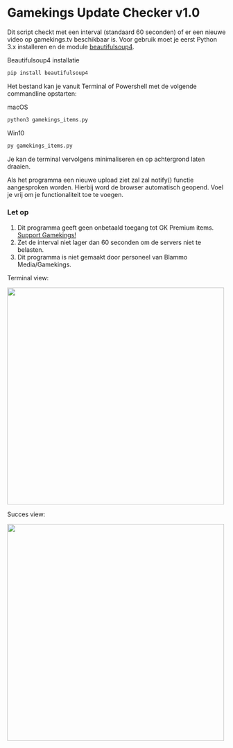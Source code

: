 # Gamekings Update Checker v1.0

Dit script checkt met een interval (standaard 60 seconden) of er een nieuwe video op gamekings.tv beschikbaar is. 
Voor gebruik moet je eerst Python 3.x installeren en de module [beautifulsoup4](https://pypi.org/project/beautifulsoup4/).

Beautifulsoup4 installatie
```python
pip install beautifulsoup4
```

Het bestand kan je vanuit Terminal of Powershell met de volgende commandline opstarten:

macOS
```python
python3 gamekings_items.py
```

Win10
```python
py gamekings_items.py
```

Je kan de terminal vervolgens minimaliseren en op achtergrond laten draaien.

Als het programma een nieuwe upload ziet zal zal notify() functie aangesproken worden. Hierbij word de browser automatisch geopend.
Voel je vrij om je functionaliteit toe te voegen.

### Let op
1. Dit programma geeft geen onbetaald toegang tot GK Premium items. [Support Gamekings!](https://www.gamekings.tv/get-premium/)
2. Zet de interval niet lager dan 60 seconden om de servers niet te belasten.
3. Dit programma is niet gemaakt door personeel van Blammo Media/Gamekings.


Terminal view:

<img src="https://i.imgur.com/Q3eUFqa.png" width="500">

Succes view:

<img src="https://i.imgur.com/6OWMQop.png" width="500">
